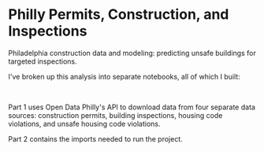 # Philly Permits, Construction, and Inspections

Philadelphia construction data and modeling: predicting unsafe buildings for targeted inspections.



I've broken up this analysis into separate notebooks, all of which I built:

&nbsp;



Part 1 uses Open Data Philly's API to download data from four separate data sources: construction permits, building inspections, housing code violations, and unsafe housing code violations. 


Part 2 contains the imports needed to run the project.
